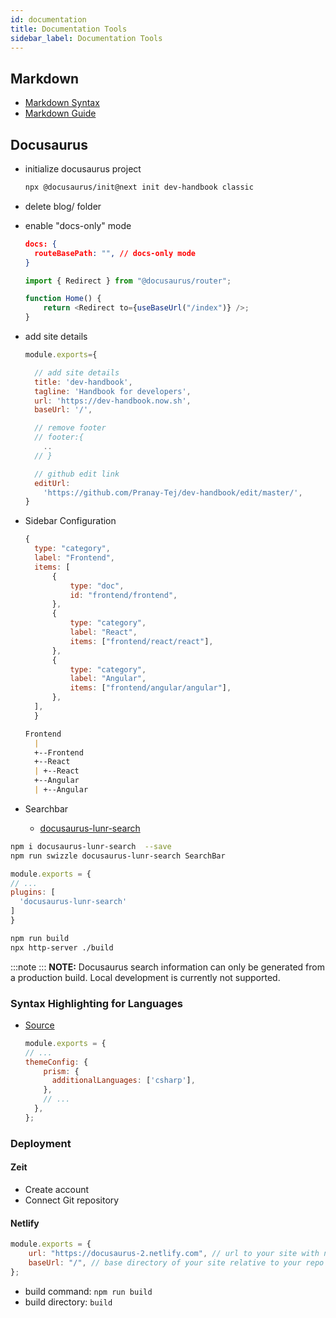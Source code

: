 ```yaml
---
id: documentation
title: Documentation Tools
sidebar_label: Documentation Tools
---
```


## Markdown

- [Markdown Syntax](https://daringfireball.net/projects/markdown/syntax)
- [Markdown Guide](https://markdown-guide.readthedocs.io/en/latest/index.html)

## Docusaurus

- initialize docusaurus project

    ```bash title="terminal"
    npx @docusaurus/init@next init dev-handbook classic

    ```

- delete blog/ folder
- enable "docs-only" mode

    ```json title="docusaurus.config"
    docs: {
      routeBasePath: "", // docs-only mode
    }
    ```

    ```js title="index.js"
    import { Redirect } from "@docusaurus/router";

    function Home() {
        return <Redirect to={useBaseUrl("/index")} />;
    }
    ```

- add site details

    ```js title="docusaurus.config.js"
    module.exports={

      // add site details
      title: 'dev-handbook',
      tagline: 'Handbook for developers',
      url: 'https://dev-handbook.now.sh',
      baseUrl: '/',

      // remove footer
      // footer:{
        ..
      // }

      // github edit link
      editUrl:
        'https://github.com/Pranay-Tej/dev-handbook/edit/master/',
    }
    ```

- Sidebar Configuration

    ```js title="sidebar.js"
    {
      type: "category",
      label: "Frontend",
      items: [
          {
              type: "doc",
              id: "frontend/frontend",
          },
          {
              type: "category",
              label: "React",
              items: ["frontend/react/react"],
          },
          {
              type: "category",
              label: "Angular",
              items: ["frontend/angular/angular"],
          },
      ],
      }
    ```

    ```md title="Resulting Sidebar"
    Frontend
      |
      +--Frontend
      +--React
      | +--React
      +--Angular
      | +--Angular
    ```

- Searchbar
  - [docusaurus-lunr-search](https://github.com/lelouch77/docusaurus-lunr-search)
  
```bash title="project_folder"
npm i docusaurus-lunr-search  --save
npm run swizzle docusaurus-lunr-search SearchBar
```

```js title="docusaurus.config.js"
module.exports = {
// ...
plugins: [
  'docusaurus-lunr-search'
]
}
```

```bash title="project_folder"
npm run build
npx http-server ./build
```

:::note
:::
**NOTE:** Docusaurus search information can only be generated from a production build. Local development is currently not supported.

### Syntax Highlighting for Languages

- [Source](https://v2.docusaurus.io/docs/markdown-features/#syntax-highlighting)

  ```js title="docusaurus.config.js"
  module.exports = {
  // ...
  themeConfig: {
      prism: {
        additionalLanguages: ['csharp'],
      },
      // ...
    },
  };
  ```

### Deployment

#### Zeit

- Create account
- Connect Git repository

#### Netlify

  ```js title="docusaurus.config.js"
  module.exports = {
      url: "https://docusaurus-2.netlify.com", // url to your site with no trailing slash
      baseUrl: "/", // base directory of your site relative to your repo
  };
  ```

- build command: `npm run build`
- build directory: `build`
